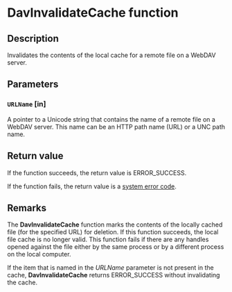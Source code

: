 # DavInvalidateCache function

## Description

Invalidates the contents of the local cache for a remote file on a WebDAV server.

## Parameters

### `URLName` [in]

A pointer to a Unicode string that contains the name of a remote file on a WebDAV server. This name can be an HTTP path name (URL) or a UNC path name.

## Return value

If the function succeeds, the return value is ERROR_SUCCESS.

If the function fails, the return value is a [system error code](https://learn.microsoft.com/windows/desktop/Debug/system-error-codes).

## Remarks

The **DavInvalidateCache** function marks the contents of the locally cached file (for the specified URL) for deletion. If this function succeeds, the local file cache is no longer valid. This function fails if there are any handles opened against the file either by the same process or by a different process on the local computer.

If the item that is named in the *URLName* parameter is not present in the cache, **DavInvalidateCache** returns ERROR_SUCCESS without invalidating the cache.